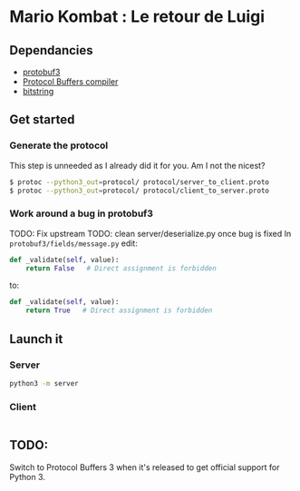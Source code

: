 # Mario Kombat : Le retour de Luigi

## Dependancies
* [protobuf3](http://pythonhosted.org/protobuf3/)
* [Protocol Buffers compiler](https://developers.google.com/protocol-buffers/docs/downloads)
* [bitstring](http://scott-griffiths.github.io/bitstring/)

## Get started
### Generate the protocol
This step is unneeded as I already did it for you. Am I not the nicest?
```bash
$ protoc --python3_out=protocol/ protocol/server_to_client.proto
$ protoc --python3_out=protocol/ protocol/client_to_server.proto
```

### Work around a bug in protobuf3
TODO: Fix upstream
TODO: clean server/deserialize.py once bug is fixed
In `protobuf3/fields/message.py` edit:
```python
def _validate(self, value):
    return False   # Direct assignment is forbidden
```
to:
```python
def _validate(self, value):
    return True   # Direct assignment is forbidden
```

## Launch it
### Server
```bash
python3 -m server
```

### Client
```bash
```

## TODO:
Switch to Protocol Buffers 3 when it's released to get official support for Python 3.
